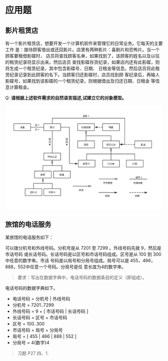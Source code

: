 # 应用题

## 影片租赁店

有一个影片租赁店，想要开发一个计算机软件来管理它的日常业务。它每天的主要工作
是：接待顾客借出或还回影片。店里有两种影片：喜剧片和恐怖片。当一个顾客要租借影碟时，
店员将查找顾客名单，如果找到了，该顾客的姓名以及以往的租赁纪录将显示出来。然后店员
查找影碟存货纪录，如果店内还有此影碟，则将生成一个租赁纪录，其中包含影碟号、日期、
日租金等信息。然后店员将此租赁纪录记录到此顾客的名下。当顾客归还影碟时，店员找到顾
客纪录后，再输人影碟号，如果找到该影碟的一个租赁纪录，则根据借出及归还日期、日租金
等信息计算租金。

Q: **请根据上述软件需求的自然语言描述,试建立它的对象模型。**

![影片租赁店](/images/past-exam-papers/cuc/影片租赁店.png)

## 旅馆的电话服务

某旅馆的电话服务如下：

可以拨分机号和外线号码。分机号是从 7201 至 7299 。外线号码先拨 9，然后是市话号码
或长话号码。长话号码是以区号和市话号码组成。区号是从 100 到 300 中任意的数字串。市话
号码是以局号和分局号组成。局号可以是 455，466，888，552中任意一个号码。分局号是任
意长度为4的数字串。

> 要求：写出在数据字典中，电话号码的数据条目的定义（即组成）。

电话号码的数据字典如下。

- 电话号码 = 分机号 | 外线号码
- 分机号 = 7201..7299
- 外线号码 = 9 + [ 市话号码 | 长话号码 ]
- 长话号码 = 区号 + 市话号码
- 区号 = 100..300
- 市话号码 = 局号 + 分局号
- 局号 = [ 455 | 466 | 888 | 552 ]
- 分局号 = 4{数字}4

> 习题 P27 四、1.